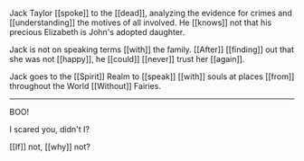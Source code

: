 Jack Taylor [[spoke]] to the [[dead]], analyzing the evidence for crimes and [[understanding]] the motives of all involved. He [[knows]] not that his precious Elizabeth is John's adopted daughter.  
  
Jack is not on speaking terms [[with]] the family. [[After]] [[finding]] out that she was not [[happy]], he [[could]] [[never]] trust her [[again]].  
  
Jack goes to the [[Spirit]] Realm to [[speak]] [[with]] souls at places [[from]] throughout the World [[Without]] Fairies.

* * *

BOO!

I scared you, didn't I? 

[[If]] not, [[why]] not?